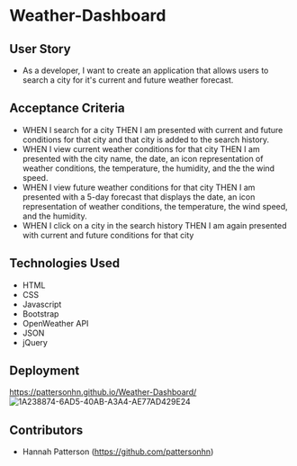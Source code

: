 # Weather-Dashboard

## User Story
* As a developer, I want to create an application that allows users to search a city for it's current and future weather forecast.

## Acceptance Criteria
* WHEN I search for a city
THEN I am presented with current and future conditions for that city and that city is added to the search history.
* WHEN I view current weather conditions for that city
THEN I am presented with the city name, the date, an icon representation of weather conditions, the temperature, the humidity, and the the wind speed.
* WHEN I view future weather conditions for that city
THEN I am presented with a 5-day forecast that displays the date, an icon representation of weather conditions, the temperature, the wind speed, and the humidity.
* WHEN I click on a city in the search history
THEN I am again presented with current and future conditions for that city

## Technologies Used
* HTML
* CSS
* Javascript
* Bootstrap
* OpenWeather API
* JSON
* jQuery

## Deployment 
https://pattersonhn.github.io/Weather-Dashboard/
![1A238874-6AD5-40AB-A3A4-AE77AD429E24](https://github.com/pattersonhn/Weather-Dashboard/assets/117123654/e292b58c-fee2-4e83-b855-1e6303da9316)

## Contributors
* Hannah Patterson (https://github.com/pattersonhn)
